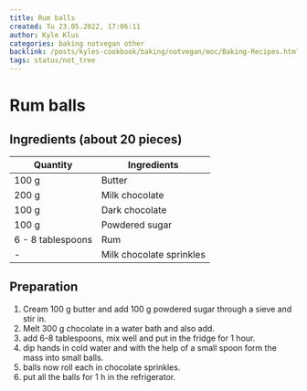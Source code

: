 ```yaml
---
title: Rum balls
created: Tu 23.05.2022, 17:06:11
author: Kyle Klus
categories: baking notvegan other
backlink: /posts/kyles-cookbook/baking/notvegan/moc/Baking-Recipes.html
tags: status/not_tree
---
```


# Rum balls

## Ingredients (about 20 pieces)

| Quantity | Ingredients |
| ---------------- | ------------------------ |
| 100 g | Butter |
| 200 g | Milk chocolate |
| 100 g | Dark chocolate |
| 100 g | Powdered sugar |
| 6 - 8 tablespoons | Rum |
| - | Milk chocolate sprinkles |

## Preparation

1. Cream 100 g butter and add 100 g powdered sugar through a sieve and stir in.
2. Melt 300 g chocolate in a water bath and also add.
3. add 6-8 tablespoons, mix well and put in the fridge for 1 hour.
4. dip hands in cold water and with the help of a small spoon form the mass into small balls.
5. balls now roll each in chocolate sprinkles.
6. put all the balls for 1 h in the refrigerator.
